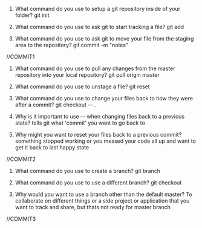 1. What command do you use to setup a git repository inside of your folder?
git init

2. What command do you use to ask git to start tracking a file?
git add

3. What command do you use to ask git to move your file from the staging area to the repository?
git commit -m "notes"

//COMMIT1

1. What command do you use to pull any changes from the master repository into your local repository?
git pull origin master

2. What command do you use to unstage a file?
git reset <file>

3. What command do you use to change your files back to how they were after a commit?
git checkout -- <target>.

4. Why is it important to use -- when changing files back to a previous state?
tells git what 'commit' you want to go back to

5. Why might you want to reset your files back to a previous commit?
something stopped working or you messed your code all up and want to get it back to last happy state

//COMMIT2

1. What command do you use to create a branch?
git branch

2. What command do you use to use a different branch?
git checkout <branch>

3. Why would you want to use a branch other than the default master?
To collaborate on different things or a side project or application that you want to track and share, but thats not ready for master branch

//COMMIT3
